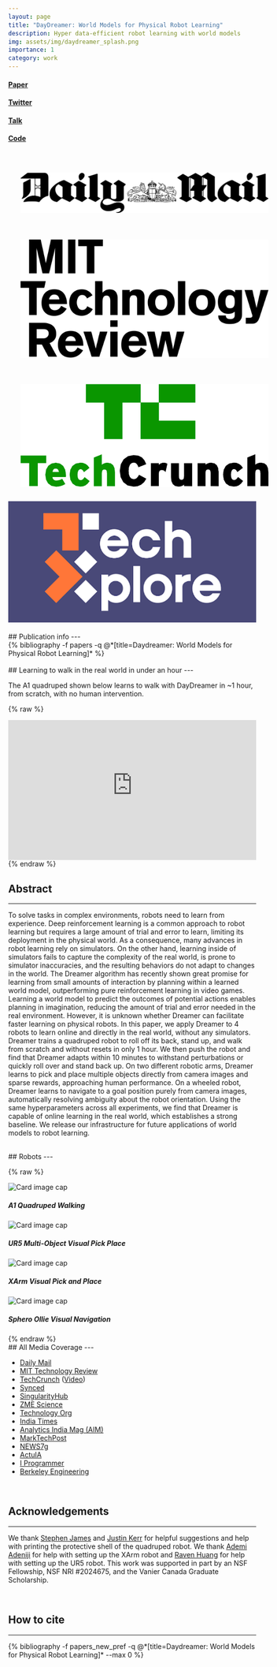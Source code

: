 ```yaml
---
layout: page
title: "DayDreamer: World Models for Physical Robot Learning"
description: Hyper data-efficient robot learning with world models
img: assets/img/daydreamer_splash.png
importance: 1
category: work
---
```


<div class="row">
    <div class="text-center col-3 col-sm-3 mt-3 mt-md-0">
        <h4><a href="https://arxiv.org/pdf/2206.14176.pdf">Paper<br/><i class="fas fa-file-pdf"></i></a></h4>
    </div>
    <div class="text-center col-3 col-sm-3 mt-3 mt-md-0">
        <h4><a href="https://twitter.com/danijarh/status/1542170248706609152">Twitter<br/><i class="fab fa-twitter"></i></a></h4>
    </div>
    <div class="text-center col-3 col-sm-3 mt-3 mt-md-0">
        <h4><a href="https://www.youtube.com/watch?v=A6Rg0qRwTYs">Talk<br/><i class="fab fa-youtube"></i></a></h4>
    </div>
    <div class="text-center col-3 col-sm-3 mt-3 mt-md-0">
        <h4><a href="https://github.com/danijar/daydreamer">Code<br/><i class="fas fa-file-code"></i></a></h4>
    </div>
</div>

<br/>

<div class="row justify-content-sm-center">
    <a href="https://www.dailymail.co.uk/sciencetech/article-11024615/Robot-dog-walk-ONE-hour-training-scientists-hope-play-fetch-future.html" class="col-6 col-sm-6 col-md-3 mt-3 mt-md-0">
        <img style="padding: 5% 5% 5% 5%;" class="card-img border bg-white rounded" src="/assets/img/dailymail.png"
          alt="Card image cap"> 
    </a>
    <a href="https://www.technologyreview.com/2022/07/18/1056059/robot-dog-ai-reinforcement/" class="col-6 col-sm-6 col-md-3 mt-3 mt-md-0">
        <img style="padding: 5% 5% 5% 5%;" class="card-img border bg-white rounded" src="/assets/img/mittechreview.png"
          alt="Card image cap"> 
    </a>
    <a href="https://techcrunch.com/2022/07/21/berkeley-shows-off-accelerated-learning-that-puts-robots-on-their-feet-in-minutes/" class="col-6 col-sm-6 col-md-3 mt-3 mt-md-0">
        <img style="padding: 5% 5% 5% 5%;" class="card-img border bg-white rounded" src="/assets/img/techcrunch.png"
          alt="Card image cap"> 
    </a>
    <a href="https://techxplore.com/news/2022-07-daydreamer-algorithm-quickly-robots-behaviors.html" class="col-6 col-sm-6 col-md-3 mt-3 mt-md-0">
        <img class="card-img bg-white rounded" src="/assets/img/techxplore.png"
          alt="Card image cap"> 
    </a>
</div>

<br/>
## Publication info
---

<div class="publications">
{% bibliography -f papers -q @*[title=Daydreamer: World Models for Physical Robot Learning]* %}
</div>

<br/>
## Learning to walk in the real world in under an hour
---

The A1 quadruped shown below learns to walk with DayDreamer in ~1 hour, from scratch, with no human intervention.


{% raw %}
<p style="position: relative; text-align: center; height: 0; padding-bottom: 56.25%; margin-bottom: 0;">
<iframe frameborder="0" style="position: absolute; top: 0; left: 0; width: 100%; height: 100%; margin-bottom: -.5em" src="https://www.youtube-nocookie.com/embed/xAXvfVTgqr0?rel=0" allowfullscreen=""></iframe>
</p>
{% endraw %}


<br/>

## Abstract
---

To solve tasks in complex environments, robots need to learn from experience.
Deep reinforcement learning is a common approach to robot learning but requires
a large amount of trial and error to learn, limiting its deployment in the
physical world. As a consequence, many advances in robot learning rely on
simulators. On the other hand, learning inside of simulators fails to capture
the complexity of the real world, is prone to simulator inaccuracies, and the
resulting behaviors do not adapt to changes in the world. The Dreamer algorithm
has recently shown great promise for learning from small amounts of interaction
by planning within a learned world model, outperforming pure reinforcement
learning in video games. Learning a world model to predict the outcomes of
potential actions enables planning in imagination, reducing the amount of trial
and error needed in the real environment. However, it is unknown whether
Dreamer can facilitate faster learning on physical robots. In this paper, we
apply Dreamer to 4 robots to learn online and directly in the real world,
without any simulators. Dreamer trains a quadruped robot to roll off its back,
stand up, and walk from scratch and without resets in only 1 hour. We then push
the robot and find that Dreamer adapts within 10 minutes to withstand
perturbations or quickly roll over and stand back up. On two different robotic
arms, Dreamer learns to pick and place multiple objects directly from camera
images and sparse rewards, approaching human performance. On a wheeled robot,
Dreamer learns to navigate to a goal position purely from camera images,
automatically resolving ambiguity about the robot orientation. Using the same
hyperparameters across all experiments, we find that Dreamer is capable of
online learning in the real world, which establishes a strong baseline. We
release our infrastructure for future applications of world models to robot
learning.

<br/>
## Robots
---

{% raw %}
<div class="card-deck">
  <div class="card">
    <img class="card-img-top" src="/assets/gif/1_a1.gif" alt="Card image cap">
    <div class="card-body">
      <h5 class="card-title text-center">A1 Quadruped Walking</h5>
    </div>
  </div>
  <div class="card">
    <img class="card-img-top" src="/assets/gif/2_ur5.gif" alt="Card image cap">
    <div class="card-body">
      <h5 class="card-title text-center">UR5 Multi-Object Visual Pick Place</h5>
    </div>
  </div>
  <div class="card">
    <img class="card-img-top" src="/assets/gif/3_xarm.gif" alt="Card image cap">
    <div class="card-body">
      <h5 class="card-title text-center">XArm Visual Pick and Place</h5>
    </div>
  </div>
  <div class="card">
    <img class="card-img-top" src="/assets/gif/4_sphero.gif" alt="Card image cap">
    <div class="card-body">
      <h5 class="card-title text-center">Sphero Ollie Visual Navigation</h5>
    </div>
  </div>
</div>
{% endraw %}

<br/>
## All Media Coverage
---

<ul>
  <li><a href="https://www.dailymail.co.uk/sciencetech/article-11024615/Robot-dog-walk-ONE-hour-training-scientists-hope-play-fetch-future.html">Daily Mail</a></li>
  <li><a href="https://www.technologyreview.com/2022/07/18/1056059/robot-dog-ai-reinforcement/">MIT Technology Review</a></li>
  <li><a href="https://techcrunch.com/2022/07/21/berkeley-shows-off-accelerated-learning-that-puts-robots-on-their-feet-in-minutes/">TechCrunch</a> (<a href="https://www.youtube.com/watch?v=h8AUJwPdTIE">Video</a>)</li>
  <li><a href="https://syncedreview.com/2022/07/04/learning-without-simulations-uc-berkeleys-daydreamer-establishes-a-strong-baseline-for-real-world-robotic-training/">Synced</a></li>
  <li><a href="https://singularityhub.com/2022/08/08/this-robot-dog-has-an-ai-brain-and-taught-itself-to-walk-in-just-an-hour/">SingularityHub</a></li>
  <li><a href="https://www.zmescience.com/science/robot-teaches-itself-to-walk-235242/">ZME Science</a></li>
  <li><a href="https://www.technology.org/2022/06/29/daydreamer-world-models-for-physical-robot-learning/">Technology Org</a></li>
  <li><a href="https://www.indiatimes.com/technology/science-and-future/robot-dog-taught-itself-how-to-walk-575118.html">India Times</a></li>
  <li><a href="https://analyticsindiamag.com/this-robot-used-dreamer-algorithm-to-learn-walking-in-60-minutes/">Analytics India Mag (AIM)</a></li>
  <li><a href="https://www.marktechpost.com/2022/07/05/uc-berkeley-researchers-use-a-dreamer-world-model-to-train-a-variety-of-real-world-robots-to-learn-from-experience/">MarkTechPost</a></li>
  <li><a href="https://news7g.com/daydreamer-world-model-for-learning-robot-physics/">NEWS7g</a></li>
  <li><a href="https://www.actuia.com/actualite/daydreamer-former-les-robots-dans-le-monde-reel-grace-a-lapprentissage-par-renforcement-en-ligne/">ActuIA</a></li>
  <li><a href="https://www.i-programmer.info/news/105-artificial-intelligence/15646-robot-dog-from-rolling-on-floor-to-walking-in-1-hour.html">I Programmer</a></li>
  <li><a href="https://engineering.berkeley.edu/news/2022/10/step-by-step/">Berkeley Engineering</a></li>
</ul>

<br/>

## Acknowledgements
---
We thank <a href="https://stepjam.github.io/">Stephen James</a> and <a href="https://kerrj.github.io/">Justin Kerr</a> for helpful suggestions and help with
printing the protective shell of the quadruped robot. We thank <a href="https://www.linkedin.com/in/ademi-adeniji">Ademi Adeniji</a> for help with setting up
the XArm robot and <a href="https://twitter.com/ravenhuang4?lang=en">Raven Huang</a> for help with setting up the UR5 robot. This work was supported
in part by an NSF Fellowship, NSF NRI #2024675, and the Vanier Canada Graduate Scholarship.

<br/>

## How to cite
---
<div class="publications">
{% bibliography -f papers_new_pref -q @*[title=Daydreamer: World Models for Physical Robot Learning]* --max 0 %}
</div>